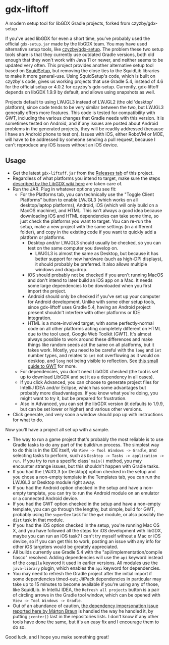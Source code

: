 # gdx-liftoff
A modern setup tool for libGDX Gradle projects, forked from czyzby/gdx-setup

If you've used libGDX for even a short time, you've probably used the official `gdx-setup.jar` made by the libGDX team. You may have used alternative setup tools,
like [czyzby/gdx-setup](https://github.com/czyzby/gdx-setup). The problem these two setup tools share is that they currently use outdated Gradle versions, both old
enough that they won't work with Java 11 or newer, and neither seems to be updated very often. This project provides another alternative setup tool based on
[SquidSetup](https://github.com/tommyettinger/SquidSetup), but removing the close ties to the SquidLib libraries to make it more general-use. Using SquidSetup's
code, which is built on czyzby's code, gives us working projects that use Gradle 5.4, instead of 4.6 for the official setup or 4.0.2 for czyzby's gdx-setup.
Currently, gdx-liftoff depends on libGDX 1.9.9 by default, and allows using snapshots as well.

Projects default to using LWJGL3 instead of LWJGL2 (the old 'desktop' platform), since code tends to be very similar between the two, but LWJGL3 generally offers
more features. This code is tested for compatibility with GWT, including the various changes that Gradle needs with this version. It is sometimes tested on Android,
and if any issues are posted about Android problems in the generated projects, they will be readily addressed (because I have an Android phone to test on). Issues
with iOS, either RoboVM or MOE, will have to be addressed by someone sending a pull request, because I can't reproduce any iOS issues without an iOS device.

## Usage

  - Get the latest `gdx-liftoff.jar` from the [Releases tab](https://github.com/tommyettinger/gdx-liftoff/releases) of this project.
  - Regardless of what platforms you intend to target, make sure the steps
    [described by the LibGDX wiki here](https://github.com/libgdx/libgdx/wiki/Setting-up-your-Development-Environment-%28Eclipse%2C-Intellij-IDEA%2C-NetBeans%29)
    are taken care of.
  - Run the JAR. Plug in whatever options you see fit:
    - For the Platforms tab, you can technically use the "Toggle Client Platforms" button to enable LWJGL3 (which works
      on all desktop/laptop platforms), Android, iOS (which will only build on a MacOS machine), and HTML. This
      isn't always a good idea because downloading iOS and HTML dependencies can take some time, so just check the
      platforms you want to target. You can re-run the setup, make a new project with the same settings (in a different
      folder), and copy in the existing code if you want to quickly add a platform or platforms.
      - Desktop and/or LWJGL3 should usually be checked, so you can test on the same computer
        you develop on.
        - LWJGL3 is almost the same as Desktop, but because it has better support for new hardware
          (such as high-DPI displays), it should probably be preferred. It also allows multiple windows and drag+drop.
      - iOS should probably not be checked if you aren't running MacOS and don't intend to later build an iOS
        app on a Mac. It needs some large dependencies to be downloaded when you first import the project.
      - Android should only be checked if you've set up your computer for Android development. Unlike with some other
        setup tools, since gdx-liftoff uses Gradle 5.4, having an Android project present shouldn't interfere with
        other platforms or IDE integration.
      - HTML is a more-involved target, with some perfectly-normal code on all other platforms acting completely
        different on HTML due to the tool used, Google Web Toolkit (GWT). It's almost always possible to work around
        these differences and make things like random seeds act the same on all platforms, but it takes work. Mostly,
        you need to be careful with the `long` and `int` number types, and relates to `int` not overflowing as it
        would on desktop, and `long` not being visible to reflection. See [this small guide to GWT](GWT.md) for more.
    - For dependencies, you don't need LibGDX checked (the tool is set up to download LibGDX and set it as a
      dependency in all cases).
    - If you click Advanced, you can choose to generate project files for IntelliJ IDEA
      and/or Eclipse, which has some advantages but probably more disadvantages. If you
      know what you're doing, you might want to try it, but be prepared for frustration.
    - Also in Advanced, you can set the libGDX version (it defaults to 1.9.9, but can be set lower or higher) and
      various other versions.
  - Click generate, and very soon a window should pop up with instructions for what to do.
    
Now you'll have a project all set up with a sample.

  - The way to run a game project that's probably the most reliable is to use Gradle tasks
    to do any part of the build/run process. The simplest way to do this is in the IDE itself,
    via `View -> Tool Windows -> Gradle`, and selecting tasks to perform, such as
    `Desktop -> Tasks -> application -> run.` If you try to run a specific class' `main()`
    method, you may encounter strange issues, but this shouldn't happen with Gradle tasks.
  - If you had the LWJGL3 (or Desktop) option checked in the setup and you chose a non-empty
    template in the Templates tab, you can run the LWJGL3 or Desktop module right away.
  - If you had the Android option checked in the setup and have a non-empty template,
    you can try to run the Android module on an emulator or a connected Android device.
  - If you had the GWT option checked in the setup and have a non-empty template,
    you can go through the lengthy, but simple, build for GWT, probably using the `superDev`
    task for the `gwt` module, or also possibly the `dist` task in that module. 
  - If you had the iOS option checked in the setup, you're running Mac OS X,
    and you have followed all the steps for iOS development with libGDX, maybe you can run
    an iOS task? I can't try myself without a Mac or iOS device, so if you can get this to
    work, posting an issue with any info for other iOS targeters would be greately appreciated.
  - All builds currently use Gradle 5.4 with the "api/implementation/compile fiasco" resolved. Adding dependencies
    will use the `api` keyword instead of the `compile` keyword it used in earlier versions. All modules use the
    `java-library` plugin, which enables the `api` keyword for dependencies.
  - You may need to refresh the Gradle project after the initial import if some dependencies timed-out;
    JitPack dependencies in particular may take up to 15 minutes to become available if you're using any of those,
    like SquidLib. In IntelliJ IDEA, the `Refresh all projects` button is a pair of circling arrows in the Gradle
    tool window, which can be opened with `View -> Tool Windows -> Gradle`.
  - Out of an abundance of caution, [the dependency impersonation issue reported here by Márton
    Braun](https://blog.autsoft.hu/a-confusing-dependency/) is handled the way he handled it, by putting
    `jcenter()` last in the repositories lists. I don't know if any other tools have done the same, but it's
    an easy fix and I encourage them to do so.
    
Good luck, and I hope you make something great!

